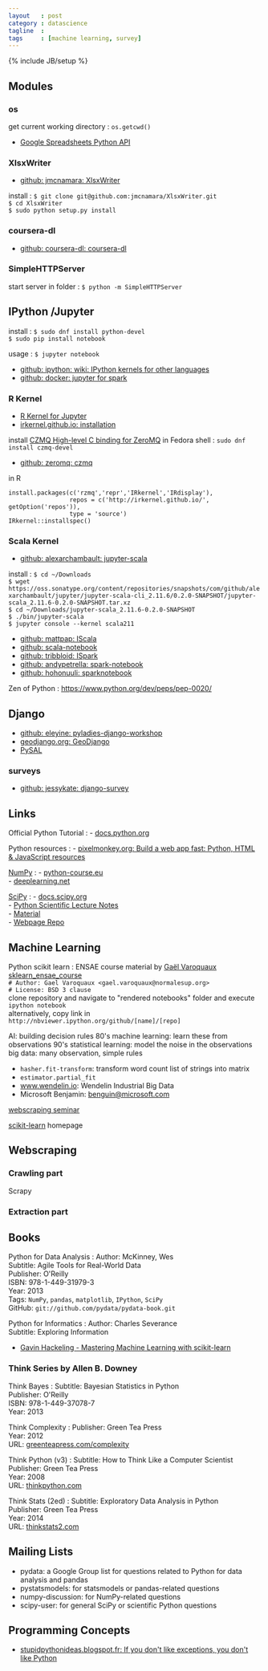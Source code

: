 ```yaml
---
layout   : post
category : datascience
tagline  : 
tags     : [machine learning, survey]
---
```

{% include JB/setup %}

## Modules

### os

get current working directory
:   `os.getcwd()`

- [Google Spreadsheets Python API](https://github.com/burnash/gspread)

### XlsxWriter

- [github: jmcnamara: XlsxWriter](https://github.com/jmcnamara/XlsxWriter)

install
:   `$ git clone git@github.com:jmcnamara/XlsxWriter.git`  
	`$ cd XlsxWriter`  
	`$ sudo python setup.py install`

### coursera-dl

- [github: coursera-dl: coursera-dl](https://github.com/coursera-dl/coursera-dl)

### SimpleHTTPServer

start server in folder
:   `$ python -m SimpleHTTPServer`

## IPython /Jupyter

install
:   `$ sudo dnf install python-devel`  
    `$ sudo pip install notebook`

usage
:   `$ jupyter notebook`

- [github: ipython: wiki: IPython kernels for other languages](https://github.com/ipython/ipython/wiki/IPython-kernels-for-other-languages)
- [github: docker: jupyter for spark](https://github.com/jupyter/docker-stacks/tree/master/all-spark-notebook)

### R Kernel

- [R Kernel for Jupyter](https://github.com/IRkernel/IRkernel)
- [irkernel.github.io: installation](http://irkernel.github.io/installation)

install [CZMQ High-level C binding for ZeroMQ](http://czmq.zeromq.org) in Fedora shell
:   `sudo dnf install czmq-devel`

- [github: zeromq: czmq](https://github.com/zeromq/czmq)

in R

```
install.packages(c('rzmq','repr','IRkernel','IRdisplay'),
                 repos = c('http://irkernel.github.io/', getOption('repos')),
                 type = 'source')
IRkernel::installspec()
```

### Scala Kernel

- [github: alexarchambault: jupyter-scala](https://github.com/alexarchambault/jupyter-scala)

install
:   `$ cd ~/Downloads`  
    `$ wget https://oss.sonatype.org/content/repositories/snapshots/com/github/alexarchambault/jupyter/jupyter-scala-cli_2.11.6/0.2.0-SNAPSHOT/jupyter-scala_2.11.6-0.2.0-SNAPSHOT.tar.xz`  
    `$ cd ~/Downloads/jupyter-scala_2.11.6-0.2.0-SNAPSHOT`  
    `$ ./bin/jupyter-scala`  
    `$ jupyter console --kernel scala211`

- [github: mattpap: IScala](https://github.com/mattpap/IScala)
- [github: scala-notebook](https://github.com/Bridgewater/scala-notebook)
- [github: tribbloid: ISpark](https://github.com/tribbloid/ISpark)
- [github: andypetrella: spark-notebook](https://github.com/andypetrella/spark-notebook)
- [github: hohonuuli: sparknotebook](https://github.com/hohonuuli/sparknotebook)

Zen of Python
:   https://www.python.org/dev/peps/pep-0020/

## Django

- [github: eleyine: pyladies-django-workshop](https://github.com/eleyine/pyladies-django-workshop)
- [geodjango.org: GeoDjango](http://geodjango.org)
- [PySAL](http://pysal.readthedocs/en/latest)

### surveys

- [github: jessykate: django-survey](https://github.com/jessykate/django-survey)

## Links

Official Python Tutorial
:   - [docs.python.org](https://docs.python.org/2/tutorial/)  

Python resources
:   - [pixelmonkey.org: Build a web app fast: Python, HTML & JavaScript resources](http://www.pixelmonkey.org/2012/06/14/web-app)

[NumPy](http://www.numpy.org/)
:   - [python-course.eu](http://www.python-course.eu/numpy.php)  
    - [deeplearning.net](http://deeplearning.net/software/theano/tutorial/numpy.html)

[SciPy](http://www.scipy.org)
:   - [docs.scipy.org](http://docs.scipy.org/doc/scipy/reference/tutorial/index.html)  
	- [Python Scientific Lecture Notes](http://scipy-lectures.github.io)  
	  - [Material](https://github.com/scipy-lectures/scipy-lecture-notes)  
	  - [Webpage Repo](https://github.com/scipy-lectures/scipy-lectures.github.com)

## Machine Learning

Python scikit learn
:   ENSAE course material by [Gaël Varoquaux](http://gael-varoquaux.info/) [sklearn_ensae_course](https://github.com/GaelVaroquaux/sklearn_ensae_course)  
   `# Author: Gael Varoquaux <gael.varoquaux@normalesup.org>`  
   `# License: BSD 3 clause`  
   clone repository and navigate to "rendered notebooks" folder and execute `ipython notebook`  
   alternatively, copy link in `http://nbviewer.ipython.org/github/[name]/[repo]`


AI: building decision rules 80's
machine learning: learn these from observations 90's
statistical learning: model the noise in the observations
big data: many observation, simple rules

- `hasher.fit-transform`: transform word count list of strings into matrix
- `estimator.partial_fit`
- www.wendelin.io: Wendelin Industrial Big Data
- Microsoft Benjamin: benguin@microsoft.com

[webscraping seminar](https://searchcode.com/codesearch/view/39954268/)

[scikit-learn](http://scikit-learn.org/stable/) homepage

## Webscraping

### Crawling part

Scrapy

### Extraction part

## Books

Python for Data Analysis
:   Author: McKinney, Wes  
	Subtitle: Agile Tools for Real-World Data  
	Publisher: O'Reilly  
	ISBN: 978-1-449-31979-3  
	Year: 2013  
	Tags: `NumPy`, `pandas`, `matplotlib`, `IPython`, `SciPy`  
	GitHub: `git://github.com/pydata/pydata-book.git`

Python for Informatics
:   Author: Charles Severance  
	Subtitle: Exploring Information

- [Gavin Hackeling - Mastering Machine Learning with scikit-learn](https://books.google.fr/books?id=fZQeBQAAQBAJ&dq)

### Think Series by Allen B. Downey

Think Bayes
:	Subtitle: Bayesian Statistics in Python  
	Publisher: O'Reilly  
	ISBN: 978-1-449-37078-7  
	Year: 2013  

Think Complexity
:   Publisher: Green Tea Press  
	Year: 2012  
	URL: [greenteapress.com/complexity](http://greenteapress.com/complexity)

Think Python (v3)
:	Subtitle: How to Think Like a Computer Scientist  
	Publisher: Green Tea Press  
	Year: 2008  
	URL: [thinkpython.com](http://www.thinkpython.com)

Think Stats (2ed)
:	Subtitle: Exploratory Data Analysis in Python  
	Publisher: Green Tea Press  
	Year: 2014  
	URL: [thinkstats2.com](http://thinkstats2.com)

## Mailing Lists

- pydata: a Google Group list for questions related to Python for data analysis and pandas
- pystatsmodels: for statsmodels or pandas-related questions
- numpy-discussion: for NumPy-related questions
- scipy-user: for general SciPy or scientific Python questions	

## Programming Concepts

- [stupidpythonideas.blogspot.fr: If you don't like exceptions, you don't like Python](http://stupidpythonideas.blogspot.fr/2015/05/if-you-dont-like-exceptions-you-dont.html)
